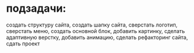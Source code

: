 #  подзадачи: 

создать структуру сайта, 
создать шапку сайта, 
сверстать логотип, 
сверстать меню, 
создать основной блок, 
добавить картинку, 
сделать адаптивную верстку, 
добавить анимацию, 
сделать рефакторинг сайта,
сдать проект 
